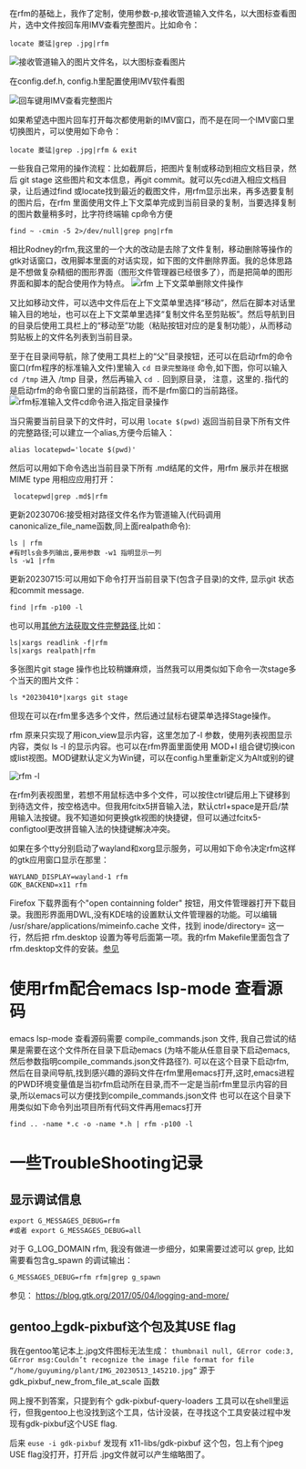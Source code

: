 
在rfm的基础上，我作了定制，使用参数-p,接收管道输入文件名，以大图标查看图片，选中文件按回车用IMV查看完整图片。比如命令：

`locate 菱锰|grep .jpg|rfm`

![接收管道输入的图片文件名，以大图标查看图片](20230401_12h02m34s_grim.png)

在config.def.h, config.h里配置使用IMV软件看图

![回车键用IMV查看完整图片](20230401_11h33m26s_grim.png)

如果希望选中图片回车打开每次都使用新的IMV窗口，而不是在同一个IMV窗口里切换图片，可以使用如下命令：

`locate 菱锰|grep .jpg|rfm & exit`


一些我自己常用的操作流程：比如截屏后，把图片复制或移动到相应文档目录，然后 git stage 这些图片和文本信息，再git commit。就可以先cd进入相应文档目录，让后通过find 或locate找到最近的截图文件，用rfm显示出来，再多选要复制的图片后，在rfm 里面使用文件上下文菜单完成到当前目录的复制，当要选择复制的图片数量稍多时，比字符终端输 cp命令方便

```
find ~ -cmin -5 2>/dev/null|grep png|rfm
```

相比Rodney的rfm,我这里的一个大的改动是去除了文件复制，移动删除等操作的gtk对话窗口，改用脚本里面的对话实现，如下图的文件删除界面。我的总体思路是不想做复杂精细的图形界面（图形文件管理器已经很多了），而是把简单的图形界面和脚本的配合使用作为特点。
![rfm 上下文菜单删除文件操作](20230627_19h01m58s_grim.png)

又比如移动文件，可以选中文件后在上下文菜单里选择“移动”，然后在脚本对话里输入目的地址，也可以在上下文菜单里选择“复制文件名至剪贴板”。然后导航到目的目录后使用工具栏上的“移动至”功能（粘贴按钮对应的是复制功能），从而移动剪贴板上的文件名列表到当前目录。

至于在目录间导航，除了使用工具栏上的“父”目录按钮，还可以在启动rfm的命令窗口(rfm程序的标准输入文件)里输入 `cd 目录完整路径` 命令,如下图，你可以输入 `cd /tmp` 进入 /tmp 目录，然后再输入 `cd .` 回到原目录， 注意，这里的`.`指代的是启动rfm的命令窗口里的当前路径，而不是rfm窗口的当前路径。
![rfm标准输入文件cd命令进入指定目录操作](20230627_19h31m53s_grim.png)

当只需要当前目录下的文件时，可以用 `locate $(pwd)` 返回当前目录下所有文件的完整路径;可以建立一个alias,方便今后输入：

```
alias locatepwd='locate $(pwd)'
```

然后可以用如下命令选出当前目录下所有 .md结尾的文件，用rfm 展示并在根据MIME type 用相应应用打开：

```
 locatepwd|grep .md$|rfm
```


更新20230706:接受相对路径文件名作为管道输入(代码调用canonicalize_file_name函数,同上面realpath命令):
```
ls | rfm
#有时ls会多列输出,要用参数 -w1 指明显示一列
ls -w1 |rfm
```

更新20230715:可以用如下命令打开当前目录下(包含子目录)的文件, 显示git 状态和commit message. 
```
find |rfm -p100 -l
```


也可以用[其他方法获取文件完整路径](https://blog.csdn.net/yaxuan88521/article/details/128172956),比如：

```
ls|xargs readlink -f|rfm
ls|xargs realpath|rfm
```


多张图片git stage 操作也比较稍嫌麻烦，当然我可以用类似如下命令一次stage多个当天的图片文件：

```
ls *20230410*|xargs git stage 
```

但现在可以在rfm里多选多个文件，然后通过鼠标右键菜单选择Stage操作。

rfm 原来只实现了用icon_view显示内容，这里怎加了-l 参数，使用列表视图显示内容，类似 ls -l 的显示内容。也可以在rfm界面里面使用 MOD+l 组合键切换icon或list视图。MOD键默认定义为Win键，可以在config.h里重新定义为Alt或别的键

![rfm -l](20230410_12h55m39s_grim.png)

在rfm列表视图里，若想不用鼠标选中多个文件，可以按住ctrl键后用上下键移到到待选文件，按空格选中。但我用fcitx5拼音输入法，默认ctrl+space是开启/禁用输入法按键。我不知道如何更换gtk视图的快捷键，但可以通过fcitx5-configtool更改拼音输入法的快捷键解决冲突。


如果在多个tty分别启动了wayland和xorg显示服务，可以用如下命令决定rfm这样的gtk应用窗口显示在那里：

```
WAYLAND_DISPLAY=wayland-1 rfm
GDK_BACKEND=x11 rfm

```


Firefox 下载界面有个"open containning folder" 按钮，用文件管理器打开下载目录。我图形界面用DWL,没有KDE啥的设置默认文件管理器的功能。可以编辑 /usr/share/applications/mimeinfo.cache 文件，找到 inode/directory= 这一行，然后把 rfm.desktop 设置为等号后面第一项。我的rfm Makefile里面包含了rfm.desktop文件的安装。[参见](https://askubuntu.com/questions/267514/open-containing-folder-in-firefox-does-not-use-my-default-file-manager)


# 使用rfm配合emacs lsp-mode 查看源码 #

emacs lsp-mode 查看源码需要 compile_commands.json 文件, 我自己尝试的结果是需要在这个文件所在目录下启动emacs (为啥不能从任意目录下启动emacs,然后参数指明compile_commands.json文件路径?).
可以在这个目录下启动rfm, 然后在目录间导航,找到感兴趣的源码文件在rfm里用emacs打开,这时,emacs进程的PWD环境变量值是当初rfm启动所在目录,而不一定是当前rfm里显示内容的目录,所以emacs可以方便找到compile_commands.json文件
也可以在这个目录下用类似如下命令列出项目所有代码文件再用emacs打开

```
find .. -name *.c -o -name *.h | rfm -p100 -l
```

# 一些TroubleShooting记录 #

## 显示调试信息 ##

```
export G_MESSAGES_DEBUG=rfm
#或者 export G_MESSAGES_DEBUG=all
```
对于 G_LOG_DOMAIN rfm, 我没有做进一步细分，如果需要过滤可以 grep, 比如需要看包含g_spawn 的调试输出：

```
G_MESSAGES_DEBUG=rfm rfm|grep g_spawn
```

参见：
https://blog.gtk.org/2017/05/04/logging-and-more/

## gentoo上gdk-pixbuf这个包及其USE flag ##

我在gentoo笔记本上.jpg文件图标无法生成：
```thumbnail null, GError code:3, GError msg:Couldn’t recognize the image file format for file “/home/guyuming/plant/IMG_20230513_145210.jpg”```
源于 gdk_pixbuf_new_from_file_at_scale 函数

网上搜不到答案，只提到有个 gdk-pixbuf-query-loaders 工具可以在shell里运行，但我gentoo上也没找到这个工具，估计没装，在寻找这个工具安装过程中发现有gdk-pixbuf这个USE flag. 

后来 `euse -i gdk-pixbuf` 发现有 x11-libs/gdk-pixbuf 这个包，包上有个jpeg USE flag没打开，打开后 .jpg文件就可以产生缩略图了。


